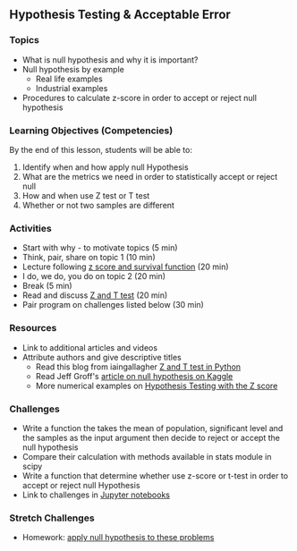 ## Hypothesis Testing & Acceptable Error

### Topics
- What is null hypothesis and why it is important?
- Null hypothesis  by example
  - Real life examples
  - Industrial examples
- Procedures to calculate z-score in order to accept or reject null hypothesis

### Learning Objectives (Competencies)
By the end of this lesson, students will be able to:
1. Identify when and how apply null Hypothesis
2. What are the metrics we need in order to statistically accept or reject null  
3. How and when use Z test or T test
4. Whether or not two samples are different

### Activities
- Start with why - to motivate topics (5 min)
- Think, pair, share on topic 1 (10 min)
- Lecture following [z score and survival function](URL-here) (20 min)
- I do, we do, you do on topic 2 (20 min)
- Break (5 min)
- Read and discuss [Z and T test](http://iaingallagher.tumblr.com/post/50980987285/t-tests-in-python) (20 min)
- Pair program on challenges listed below (30 min)

### Resources
- Link to additional articles and videos
- Attribute authors and give descriptive titles
  -  Read this blog from iaingallagher [Z and T test in Python](http://iaingallagher.tumblr.com/post/50980987285/t-tests-in-python)
  - Read Jeff Groff's [article on null hypothesis on Kaggle](https://www.kaggle.com/jgroff/unit-3-hypothesis-testing)
  - More numerical examples on [Hypothesis Testing with the Z score](http://jukebox.esc13.net/untdeveloper/RM/Stats_Module_4/mobile_pages/Stats_Module_48.html)



### Challenges
- Write a function the takes the mean of population, significant level and the samples as the    input argument then decide to reject or accept the null hypothesis
- Compare their calculation with methods available in stats module in scipy
- Write a function that determine whether use z-score or t-test in order to accept or reject null Hypothesis
- Link to challenges in [Jupyter notebooks](../Notebooks/HypothesisTesting.ipynb)

### Stretch Challenges
- Homework: [apply null hypothesis to these problems](https://docs.google.com/document/d/1ITryiXU_VoyBvtZY4deehk4PmlieSlF7rSNc8sBU3Sw/edit)
